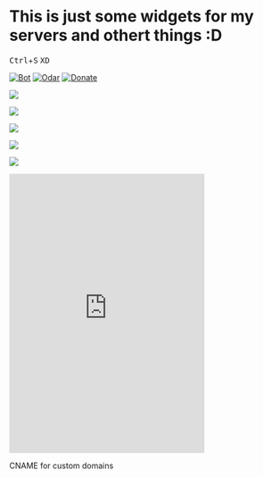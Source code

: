 # This is just some widgets for my servers and othert things :D

<kbd>Ctrl</kbd>+<kbd>S</kbd>
<kbd>XD</kbd>

 [![Bot](https://img.shields.io/badge/DiscordBot-Yes-green.svg)](https://bot.odar.xyz)
 [![Odar](https://img.shields.io/badge/Made%20by%3A-Odar-brightgreen.svg)](https://odar.xyz)
 [![Donate](https://img.shields.io/badge/Like%20it-Donate-brightgreen.svg)](https://odar.xyz/donate)
 
<p><a href="https://discord.gg/zvvasbc"><img src="https://discordapp.com/api/guilds/298762167388471296/widget.png?"></a></p>
<p><a href="https://discord.gg/zvvasbc"><img src="https://discordapp.com/api/guilds/298762167388471296/widget.png?style=banner1"></a></p>
<p><a href="https://discord.gg/zvvasbc"><img src="https://discordapp.com/api/guilds/298762167388471296/widget.png?style=banner2"></a></p>
<p><a href="https://discord.gg/zvvasbc"><img src="https://discordapp.com/api/guilds/298762167388471296/widget.png?style=banner3"></a></p>
<p><a href="https://discord.gg/zvvasbc"><img src="https://discordapp.com/api/guilds/298762167388471296/widget.png?style=banner4"></a></p>

<iframe src="https://discordapp.com/widget?id=298762167388471296&theme=dark" width="350" height="500" allowtransparency="true" frameborder="0"></iframe>


<script src="https://cdn.jsdelivr.net/npm/@widgetbot/crate@3" async defer>
        new Crate({
          server: '298762167388471296',
          channel: '298762167388471296'
        })
      </script>


CNAME for custom domains

